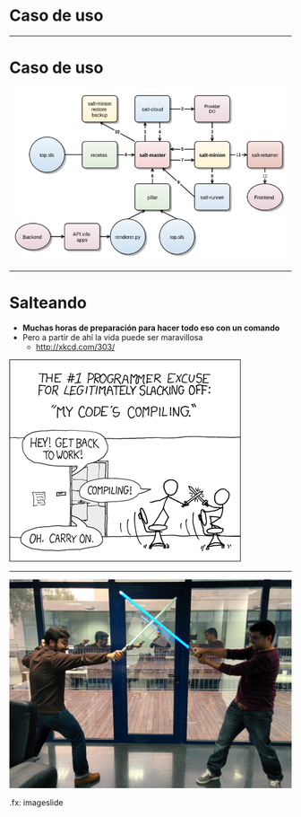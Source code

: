 # Caso de uso

---
# Caso de uso

<img src='img/casodeuso.png' />

<!-- .fx: imageslide -->

---

# Salteando

* **Muchas horas de preparación para hacer todo eso con un comando**
* Pero a partir de ahí la vida puede ser maravillosa
    * http://xkcd.com/303/

<img src='img/compiling.png' />



---

<img src='img/salteando.jpg' />

.fx: imageslide
